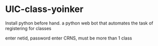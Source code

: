 # UIC-class-yoinker
Install python before hand.
a python web bot that automates the task of registering for classes

enter netid, password
enter CRNS, must be more than 1 class


